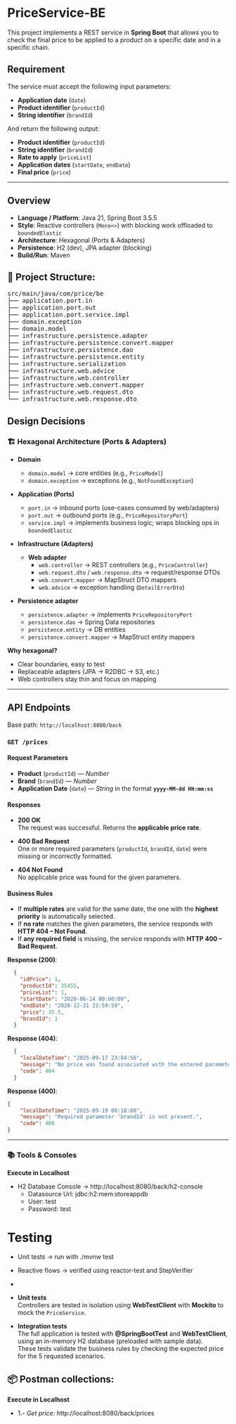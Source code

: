 # PriceService-BE
This project implements a REST service in **Spring Boot** that allows you to check the final price to be applied to a product on a specific date and in a specific chain.

## Requirement
The service must accept the following input parameters:

- **Application date** (`date`)
- **Product identifier** (`productId`)
- **String identifier** (`brandId`)

And return the following output:

- **Product identifier** (`productId`)
- **String identifier** (`brandId`)
- **Rate to apply** (`priceList`)
- **Application dates** (`startDate`, `endDate`)
- **Final price** (`price`)

---

## Overview

- **Language / Platform**: Java 21, Spring Boot 3.5.5
- **Style**: Reactive controllers (`Mono<>`) with blocking work offloaded to `boundedElastic`  
- **Architecture**: Hexagonal (Ports & Adapters)  
- **Persistence**: H2 (dev), JPA adapter (blocking)  
- **Build/Run**: Maven

## 📂 Project Structure:
<pre>
src/main/java/com/price/be
├── application.port.in
├── application.port.out
├── application.port.service.impl
├── domain.exception
├── domain.model
├── infrastructure.persistence.adapter
├── infrastructure.persistence.convert.mapper
├── infrastructure.persistence.dao
├── infrastructure.persistence.entity
├── infrastructure.serialization
├── infrastructure.web.advice
├── infrastructure.web.controller
├── infrastructure.web.convert.mapper
├── infrastructure.web.request.dto
└── infrastructure.web.response.dto
</pre>



## Design Decisions

### 🏗️ Hexagonal Architecture (Ports & Adapters)

- **Domain**
  - `domain.model` → core entities (e.g., `PriceModel`)
  - `domain.exception` → exceptions (e.g., `NotFoundException`)

- **Application (Ports)**
  - `port.in` → inbound ports (use-cases consumed by web/adapters)
  - `port.out` → outbound ports (e.g., `PriceRepositoryPort`)
  - `service.impl` → implements business logic; wraps blocking ops in `boundedElastic`

- **Infrastructure (Adapters)**
  - **Web adapter**
    - `web.controller` → REST controllers (e.g., `PriceController`)
    - `web.request.dto` / `web.response.dto` → request/response DTOs
    - `web.convert.mapper` → MapStruct DTO mappers
    - `web.advice` → exception handling (`DetailErrorDto`)
- **Persistence adapter**
    - `persistence.adapter` → implements `PriceRepositoryPort`
    - `persistence.dao` → Spring Data repositories
    - `persistence.entity` → DB entities
    - `persistence.convert.mapper` → MapStruct entity mappers

**Why hexagonal?**
- Clear boundaries, easy to test
- Replaceable adapters (JPA → R2DBC → S3, etc.)
- Web controllers stay thin and focus on mapping

---

## API Endpoints

Base path: `http://localhost:8080/back`

### `GET /prices`

#### Request Parameters
- **Product** (`productId`) — *Number*
- **Brand** (`brandId`) — *Number*
- **Application Date** (`date`) — *String* in the format **`yyyy-MM-dd HH:mm:ss`**

#### Responses
- **200 OK**  
  The request was successful. Returns the **applicable price rate**.

- **400 Bad Request**  
  One or more required parameters (`productId`, `brandId`, `date`) were missing or incorrectly formatted.

- **404 Not Found**  
  No applicable price was found for the given parameters.

#### Business Rules
- If **multiple rates** are valid for the same date, the one with the **highest priority** is automatically selected.  
- If **no rate** matches the given parameters, the service responds with **HTTP 404 – Not Found**.  
- If **any required field** is missing, the service responds with **HTTP 400 – Bad Request**.


**Response (200)**:
```json
  {
    "idPrice": 1,
    "productId": 35455,
    "priceList": 1,
    "startDate": "2020-06-14 00:00:00",
    "endDate": "2020-12-31 23:59:59",
    "price": 35.5,
    "brandId": 1
  }
```
**Response (404)**:
```json
  {
    "localDateTime": "2025-09-17 23:04:58",
    "message": "No price was found associated with the entered parameters. Please try again with different values.",
    "code": 404
  }

```

**Response (400)**:
```json
{
    "localDateTime": "2025-09-19 08:18:08",
    "message": "Required parameter 'brandId' is not present.",
    "code": 400
}
```
---

### 📚 Tools & Consoles
**Execute in Localhost**
- H2 Database Console → http://localhost:8080/back/h2-console
  - Datasource Url: jdbc:h2:mem:storeappdb
  - User: test
  - Password: test

# Testing
- Unit tests → run with ./mvnw test
- Reactive flows → verified using reactor-test and StepVerifier
- 
- **Unit tests**  
  Controllers are tested in isolation using **WebTestClient** with **Mockito** to mock the `PriceService`.

- **Integration tests**  
  The full application is tested with **@SpringBootTest** and **WebTestClient**, using an in-memory H2 database (preloaded with sample data).  
  These tests validate the business rules by checking the expected price for the 5 requested scenarios.


## 📦 Postman collections:

**Execute in Localhost**
- 1.- *Get price:* http://localhost:8080/back/prices

















